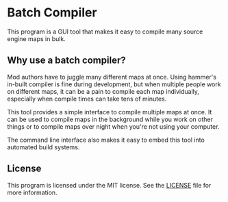 # Batch Compiler

This program is a GUI tool that makes it easy to compile many source engine maps in bulk.

## Why use a batch compiler?

Mod authors have to juggle many different maps at once.
Using hammer's in-built compiler is fine during development, but when multiple people work on different maps, it can be a pain to compile each map individually, especially when compile times can take tens of minutes.

This tool provides a simple interface to compile multiple maps at once. It can be used to compile maps in the background while you work on other things or to compile maps over night when you're not using your computer.

The command line interface also makes it easy to embed this tool into automated build systems.

## License

This program is licensed under the MIT license. See the [LICENSE](LICENSE) file for more information.